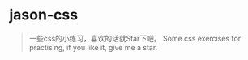 # jason-css

> 一些css的小练习，喜欢的话就Star下吧。
> Some css exercises for practising, if you like it, give me a star.
